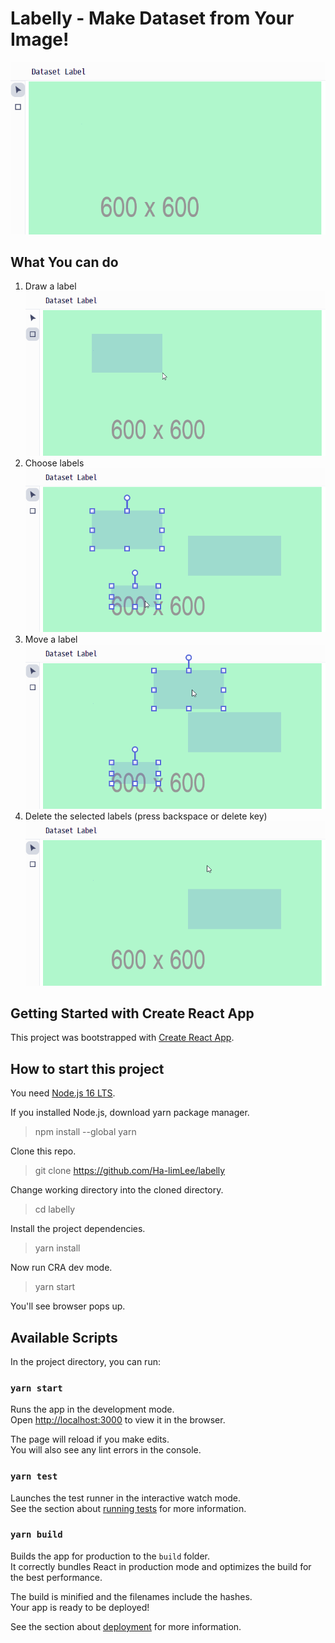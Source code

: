 # Labelly - Make Dataset from Your Image!
![main](./imgs/main.png)

## What You can do
1. Draw a label
![draw](./imgs/draw.png)
2. Choose labels
![choose](./imgs/choose.png)
3. Move a label
![move](./imgs/move.png)
4. Delete the selected labels (press backspace or delete key)
![delete](./imgs/delete.png)

## Getting Started with Create React App

This project was bootstrapped with [Create React App](https://github.com/facebook/create-react-app).

## How to start this project
You need [Node.js 16 LTS](https://nodejs.org/en/).

If you installed Node.js, download yarn package manager.
> npm install --global yarn

Clone this repo.
> git clone https://github.com/Ha-limLee/labelly

Change working directory into the cloned directory.
> cd labelly

Install the project dependencies.
> yarn install

Now run CRA dev mode.
> yarn start

You'll see browser pops up.

## Available Scripts

In the project directory, you can run:

### `yarn start`

Runs the app in the development mode.\
Open [http://localhost:3000](http://localhost:3000) to view it in the browser.

The page will reload if you make edits.\
You will also see any lint errors in the console.

### `yarn test`

Launches the test runner in the interactive watch mode.\
See the section about [running tests](https://facebook.github.io/create-react-app/docs/running-tests) for more information.

### `yarn build`

Builds the app for production to the `build` folder.\
It correctly bundles React in production mode and optimizes the build for the best performance.

The build is minified and the filenames include the hashes.\
Your app is ready to be deployed!

See the section about [deployment](https://facebook.github.io/create-react-app/docs/deployment) for more information.
